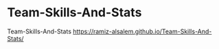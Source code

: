 # Team-Skills-And-Stats
Team-Skills-And-Stats
https://ramiz-alsalem.github.io/Team-Skills-And-Stats/
